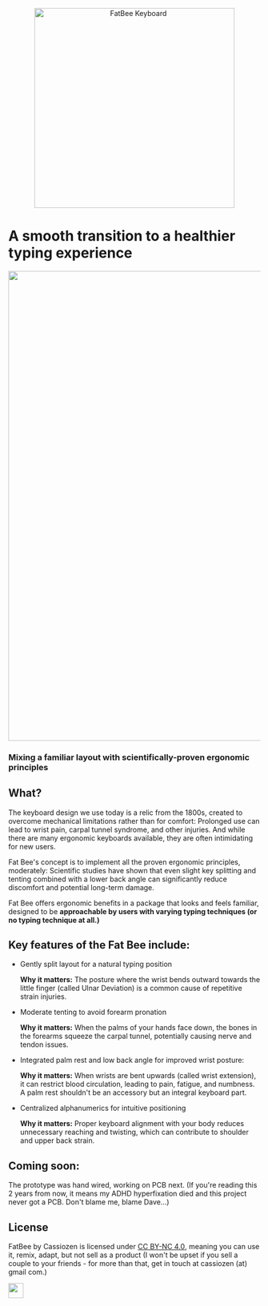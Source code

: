 <p align="center" width="100%">
<img src="./fatbee_logo.png" alt="FatBee Keyboard" width="400"/>
</p>

# A smooth transition to a healthier typing experience

<p align="center" width="100%">
<img src="./fatbee.png" width="940" />
</p>

### Mixing a familiar layout with scientifically-proven ergonomic principles


## What?

The keyboard design we use today is a relic from the 1800s, created to overcome mechanical limitations rather than for comfort: Prolonged use can lead to wrist pain, carpal tunnel syndrome, and other injuries.
And while there are many ergonomic keyboards available, they are often intimidating for new users.

Fat Bee's concept is to implement all the proven ergonomic principles, moderately: Scientific studies have shown that even slight key splitting and tenting combined with a lower back angle can significantly reduce discomfort and potential long-term damage.

Fat Bee offers ergonomic benefits in a package that looks and feels familiar, designed to be **approachable by users with varying typing techniques (or no typing technique at all.)**

## Key features of the Fat Bee include:

- Gently split layout for a natural typing position
  
  **Why it matters:** The posture where the wrist bends outward towards the little finger (called Ulnar Deviation) is a common cause of repetitive strain injuries.

- Moderate tenting to avoid forearm pronation
  
  **Why it matters:** When the palms of your hands face down, the bones in the forearms squeeze the carpal tunnel, potentially causing nerve and tendon issues.

- Integrated palm rest and low back angle for improved wrist posture:
  
  **Why it matters:** When wrists are bent upwards (called wrist extension), it can restrict blood circulation, leading to pain, fatigue, and numbness. A palm rest shouldn't be an accessory but an integral keyboard part.

- Centralized alphanumerics for intuitive positioning
  
  **Why it matters:** Proper keyboard alignment with your body reduces unnecessary reaching and twisting, which can contribute to shoulder and upper back strain.


## Coming soon:

The prototype was hand wired, working on PCB next.
(If you're reading this 2 years from now, it means my ADHD hyperfixation died and this project never got a PCB. Don't blame me, blame Dave...)

## License

FatBee by Cassiozen is licensed under <a href="https://creativecommons.org/licenses/by-nc/4.0/?ref=chooser-v1" target="_blank" rel="license noopener noreferrer" style="display:inline-block;">CC BY-NC 4.0</a>, meaning you can use it, remix, adapt, but not sell as a product (I won't be upset if you sell a couple to your friends - for more than that, get in touch at cassiozen (at) gmail com.)

<img src="https://mirrors.creativecommons.org/presskit/buttons/88x31/png/by-nc.png" height="30">
